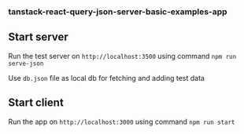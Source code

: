### tanstack-react-query-json-server-basic-examples-app

## Start server

Run the test server on `http://localhost:3500` using command `npm run serve-json`

Use `db.json` file as local db for fetching and adding test data

## Start client

Run the app on `http://localhost:3000` using command `npm run start`
